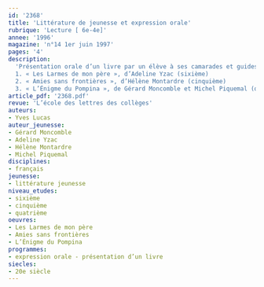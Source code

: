 ```yaml
---
id: '2368'
title: 'Littérature de jeunesse et expression orale'
rubrique: 'Lecture [ 6e-4e]'
annee: '1996'
magazine: 'n°14 1er juin 1997'
pages: '4'
description: 
  'Présentation orale d’un livre par un élève à ses camarades et guides de préparation sur les titres suivants :
  1. « Les Larmes de mon père », d’Adeline Yzac (sixième)
  2. « Amies sans frontières », d’Hélène Montardre (cinquième)
  3. « L’Énigme du Pompina », de Gérard Moncomble et Michel Piquemal (quatrième)'
article_pdf: '2368.pdf'
revue: 'L’école des lettres des collèges'
auteurs:
- Yves Lucas
auteur_jeunesse:
- Gérard Moncomble
- Adeline Yzac
- Hélène Montardre
- Michel Piquemal
disciplines:
- français
jeunesse:
- littérature jeunesse
niveau_etudes:
- sixième
- cinquième
- quatrième
oeuvres:
- Les Larmes de mon père
- Amies sans frontières
- L’Énigme du Pompina
programmes:
- expression orale - présentation d’un livre
siecles:
- 20e siècle
---
```


